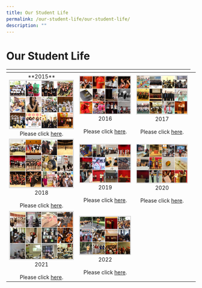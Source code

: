 ```yaml
---
title: Our Student Life
permalink: /our-student-life/our-student-life/
description: ""
---
```

# Our Student Life
<table>
<thead>
  <tr>
    <th></th>
    <th></th>
    <th></th>
  </tr>
</thead>
<tbody>
  <tr>
    <td style="text-align: center;">**2015**<img src="/images/Our%20Student%20Life/2015.png" alt="2015.PNG"><br>Please click <a href="https://www.flickr.com/photos/dunmansecondary/collections/72157650202286507/" target="_blank">here</a>.<br></td>
    <td style="text-align: center;"><img src="/images/Our%20Student%20Life/2016.png" alt="2016.PNG"><br>2016<br><br>Please click <a href="https://www.flickr.com/photos/dunmansecondary/collections/72157661893601593/" target="_blank">here</a>.<br></td>
    <td style="text-align: center;"><img src="/images/Our%20Student%20Life/2017.png" alt="2017.PNG"><br>2017<br><br>Please click <a href="https://www.flickr.com/photos/dunmansecondary/collections/72157676416368984/" target="_blank">here</a>.<br></td>
  </tr>
  <tr>
    <td style="text-align: center;"><img src="/images/Our%20Student%20Life/2018.png" alt="2018.PNG"><br>2018<br><br>Please click <a href="https://www.flickr.com/photos/dunmansecondary/collections/72157711370788906/" target="_blank">here</a>.<br></td>
    <td style="text-align: center;"><img src="/images/Our%20Student%20Life/2019.png" alt="2019.PNG"><br>2019<br><br>Please click <a href="https://www.flickr.com/photos/dunmansecondary/collections/72157711371341647/" target="_blank">here</a>.<br></td>
    <td style="text-align: center;"><img src="/images/Our%20Student%20Life/2020.png" alt="2020.PNG"><br>2020<br><br>Please click <a href="https://www.flickr.com/photos/dunmansecondary/collections/72157717046618511/" target="_blank">here</a>.<br></td>
  </tr>
  <tr>
    <td style="text-align: center;"><img src="/images/Our%20Student%20Life/2021.png" alt="2021.JPG"><br>2021<br><br>Please click <a href="https://www.flickr.com/photos/dunmansecondary/collections/72157719745220144/" target="_blank">here</a>.</td>
 <td style="text-align: center;"><img src="/images/Our%20Student%20Life/2022.png" alt="2022.png"><br>2022<br><br>Please click <a href="https://www.flickr.com/photos/dunmansecondary/collections/72157721180438009/" target="_blank">here</a>.<br></td>
    <td> <br><br></td>
    <td> <br></td>
  </tr>
</tbody>
</table>